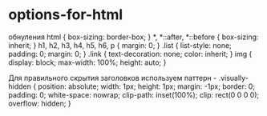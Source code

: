 # options-for-html

обнуления
html {
    box-sizing: border-box;
}
*,
*::after,
*::before {
    box-sizing: inherit;
}
h1,
h2,
h3,
h4,
h5,
h6,
p {
    margin: 0;
}
.list {
    list-style: none;
    padding: 0;
    margin: 0;
}
.link {
    text-decoration: none;
    color: inherit;
}
img {
    display: block;
    max-width: 100%;
    height: auto;
}

Для правильного скрытия заголовков используем паттерн -
.visually-hidden {
    position: absolute;
    width: 1px;
    height: 1px;
    margin: -1px;
    border: 0;
    padding: 0;
    white-space: nowrap;
    clip-path: inset(100%);
    clip: rect(0 0 0 0);
    overflow: hidden;
}

